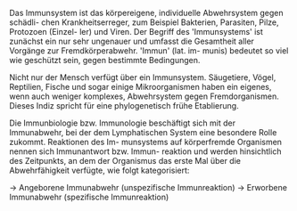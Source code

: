 Das Immunsystem ist das körpereigene, individuelle Abwehrsystem gegen schädli-
chen Krankheitserreger, zum Beispiel Bakterien, Parasiten, Pilze, Protozoen (Einzel-
ler) und Viren. Der Begriff des 'Immunsystems' ist zunächst ein nur sehr ungenauer
und umfasst die Gesamtheit aller Vorgänge zur Fremdkörperabwehr. 'Immun' (lat. im-
munis) bedeutet so viel wie geschützt sein, gegen bestimmte Bedingungen.

Nicht nur der Mensch verfügt über ein Immunsystem. Säugetiere, Vögel, Reptilien,
Fische und sogar einige Mikroorganismen haben ein eigenes, wenn auch weniger
komplexes, Abwehrsystem gegen Fremdorganismen. Dieses Indiz spricht für eine
phylogenetisch frühe Etablierung.

Die Immunbiologie bzw. Immunologie beschäftigt sich mit der Immunabwehr, bei
der dem Lymphatischen System eine besondere Rolle zukommt. Reaktionen des Im-
munsystems auf körperfremde Organismen nennen sich Immunantwort bzw. Immun-
reaktion und werden hinsichtlich des Zeitpunkts, an dem der Organismus das erste
Mal über die Abwehrfähigkeit verfügte, wie folgt kategorisiert:

-> Angeborene Immunabwehr (unspezifische Immunreaktion)
-> Erworbene Immunabwehr (spezifische Immunreaktion)

